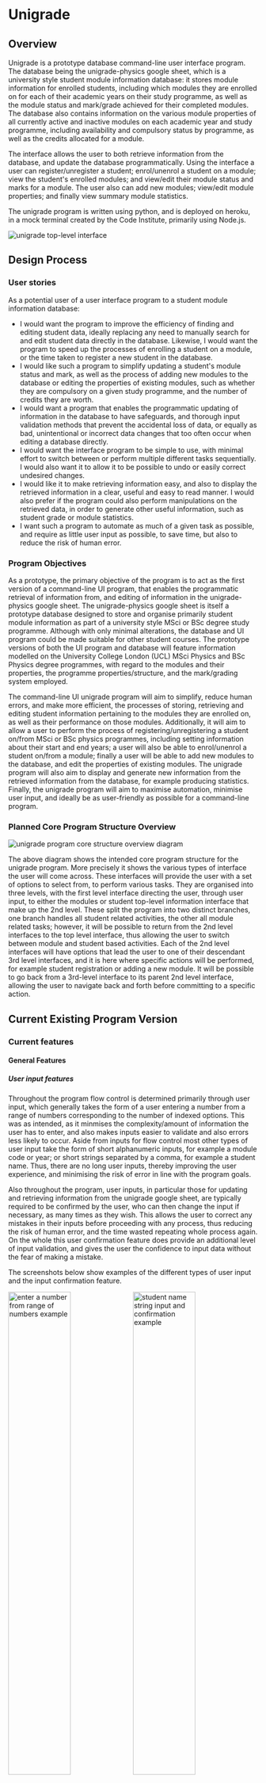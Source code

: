 # Unigrade

## Overview
Unigrade is a prototype database command-line user interface program. The database being the unigrade-physics google
sheet, which is a university style student module information database: it stores module information for enrolled
students, including which modules they are enrolled on for each of their academic years on their study programme,
as well as the module status and mark/grade achieved for their completed modules. The database also contains
information on the various module properties of all currently active and inactive modules on each academic
year and study programme, including availability and compulsory status by programme, as well as the credits allocated for a module.

The interface allows the user to both retrieve information from the database, and update the database
programmatically. Using the interface a user can register/unregister a student; enrol/unenrol a student on a module;
view the student's enrolled modules; and view/edit their module status and marks for a module. The user also can add
new modules; view/edit module properties; and finally view summary module statistics.

The unigrade program is written using python, and is deployed on heroku, in a mock terminal created by the
Code Institute, primarily using Node.js.

![unigrade top-level interface](docs/screenshots/unigrade_top_level_interface.png)

## Design Process

### User stories
As a potential user of a user interface program to a student module information database:
- I would want the program to improve the efficiency of finding and editing student data, ideally replacing any need to manually search for and edit student data directly in the database. Likewise, I would want the program to speed up the processes of enrolling a student on a module, or the time taken to register a new student in the database.
- I would like such a program to simplify updating a student's module status and mark, as well as the process of adding new modules to the database or editing the properties of existing modules, such as whether they are compulsory on a given study programme, and the number of credits they are worth.
- I would want a program that enables the programmatic updating of information in the database to have safeguards, and thorough input validation methods that prevent the accidental loss of data, or equally as bad, unintentional or incorrect data changes that too often occur when editing a database directly.
- I would want the interface program to be simple to use, with minimal effort to switch between or perform multiple different tasks sequentially. I would also want it to
allow it to be possible to undo or easily correct undesired changes.
- I would like it to make retrieving information easy, and also to display the retrieved information in a clear, useful and easy to read manner. I would also prefer if
the program could also perform manipulations on the retrieved data, in order to generate other useful information, such as student grade or module statistics.
- I want such a program to automate as much of a given task as possible, and require as little user input as possible, to save time, but also to reduce the risk of
human error.

### Program Objectives
As a prototype, the primary objective of the program is to act as the first version of a command-line UI program, that enables the programmatic retrieval of information from,
and editing of information in the unigrade-physics google sheet. The unigrade-physics google sheet is itself a prototype database designed to store and organise primarily student module information as part of a university style MSci or BSc degree study programme. Although with only minimal alterations, the database and UI program could be made suitable for other student courses. The prototype versions of both the UI program and database will feature information modelled on the University College London (UCL) MSci Physics and
BSc Physics degree programmes, with regard to the modules and their properties, the programme properties/structure, and the mark/grading system employed.

The command-line UI unigrade program will aim to simplify, reduce human errors, and make more efficient, the processes of storing, retrieving and editing student information pertaining to the modules they are enrolled on, as well as their performance on those modules. Additionally, it will aim to allow a user to perform the process of
registering/unregistering a student on/from MSci or BSc physics programmes, including setting information about their start and end years; a user will also be able to enrol/unenrol a student on/from a module; finally a user will be able to add new modules to the database, and edit the properties of existing modules. The unigrade program will also aim to display and generate new information from the retrieved information from the database, for example producing statistics. Finally, the unigrade program will aim to
maximise automation, minimise user input, and ideally be as user-friendly as possible for a command-line program.

### Planned Core Program Structure Overview
![unigrade program core structure overview diagram](docs/flowcharts/unigrade_core_structure_overview.png)

The above diagram shows the intended core program structure for the unigrade program. More precisely it shows the various types of interface the user will come across.
These interfaces will provide the user with a set of options to select from, to perform various tasks. They are organised into three levels, with the first level interface
directing the user, through user input, to either the modules or student top-level information interface that make up the 2nd level. These split the program into two distinct
branches, one branch handles all student related activities, the other all module related tasks; however, it will be possible to return from the 2nd level interfaces to the top
level interface, thus allowing the user to switch between module and student based activities. Each of the 2nd level interfaces will have options that lead the user to
one of their descendant 3rd level interfaces, and it is here where specific actions will be performed, for example student registration or adding a new module. It will be possible to go back from a 3rd-level interface to its parent 2nd level interface, allowing the user to navigate back and forth before committing to
a specific action.

## Current Existing Program Version

### Current features

#### General Features

##### User input features

Throughout the program flow control is determined primarily through user input, which generally takes the form of a user entering a number from a range of numbers
corresponding to the number of indexed options. This was as intended, as it minmises the complexity/amount of information the user has to enter, and also makes
inputs easier to validate and also errors less likely to occur. Aside from inputs for flow control most other types of user input take the form of short alphanumeric inputs,
for example a module code or year; or short strings separated by a comma, for example a student name. Thus, there are no long user inputs, thereby improving the user experience,
and minimising the risk of error in line with the program goals.

Also throughout the program, user inputs, in particular those for updating and retrieving information from the unigrade google sheet, are typically required to be confirmed by the user, who can then change the input if necessary, as many times as they wish. This allows the user to correct any mistakes in their inputs before proceeding with any process, thus reducing the risk of human error, and the time wasted repeating whole process again. On the whole this user confirmation feature does provide an additional level
of input validation, and gives the user the confidence to input data without the fear of making a mistake.

The screenshots below show examples of the different types of user input and the input confirmation feature.

<img src="docs/screenshots/user_input3.png" alt="enter a number from range of numbers example" width=50%% height=50%><img src="docs/screenshots/user_input1.png" alt="student name string input and confirmation example" width=50%% height=50%>
<img src="docs/screenshots/user_input2.png" alt="module code alphanumeric input and confirmation example" width=50%% height=50%>

##### User feedback and terminal display features
User feedback is provided regularly to the user during any process and after most inputs, for example indicating to the user the success or failure of a process, the reason why an input is invalid, or 'loading...' type messages during a period of inactivity. In addition a user is often provided with reasons why a process cannot be performed,
as well any constraints that exist on editing information. Finally the user for certain processes is given usage guidance on the intended purpose behind performing a process, and
how and when it should be used. The screenshots below show examples of the mentioned user feedback features.

<img src="docs/screenshots/user_feedback_success.png" alt=" process successful example" width=50%% height=50%><img src="docs/screenshots/user_feedback_reason_invalid.png" alt="invalid input explanation example" width=50%% height=50%>

<img src="docs/screenshots/user_feedback_loading.png" alt=" loading feedback example" width=50%% height=50%><img src="docs/screenshots/user_feedback_usage_msg.png" alt=" usage feedback example" width=50%% height=50%>

<img src="docs/screenshots/user_feedback_not_possible_reason.png" alt="feedback why a process is not possible example" width=50%% height=50%>

With regard to how content is displayed to the terminal, outputs are often time separated, appearing successively rather than all at once, thereby making it easier for the user 
to track and read, particularly when printed information causes scrolling of the terminal. To further aid a user in reading printed information, particularly if the process is to
retrieve and view student or module information, the user can choose when to proceed through 'enter any key to continue' inputs. Finally to optimise the readability and clarity
of displayed information in the terminal, titled lists and tables have been employed where possible. The screenshots below show examples of the terminal display features.

<img src="docs/screenshots/terminal_display_list.png" alt=" an example of using lists in displaying information in the terminal" width=50%% height=50%><img src="docs/screenshots/terminal_display_table.png" alt="an example of using tables for displaying information in the terminal" width=50%% height=50%>

##### Flow control/Program navigation features
At the start of every interface and all processes the user is asked to confirm they wish to proceed. If they select no, they are then given options to return to a higher level interface, as well as to exit the program. Additionally in many activities the user has options to switch between closely related actvities, particulary when they cannot perform
the activity they desire, or if other things must be done first; for example if in trying to view/edit student information for a module, the user is informed the student is not registered in the database, they are provided the option of registering the student. 
Screenshots demonstrating examples of program navigation features:

<img src="docs/screenshots/program_nav_switch_activity.png" alt=" an example of a user being given an option to switch activity" width=50%% height=50%><img src="docs/screenshots/program_nav_want_to_continue.png" alt="an example of prompting the user to continue or go back, with options" width=50%% height=50%>

#### Main Interface Features
The program top-level interface is the first interface the user sees, it contains the unigrade logo, and three numerically indexed options for the user. The 3rd option allows the user to exit the program, the other two allow the user to specify which branch of the program is of interest, namely whether they want to perform a modules or student information related activity. A screenshot of the top-level interface can be seen below the overview section.

Having selected a branch of the program, the user either sees the student top-level information interface or the module interface, both clearly designated with the ASCII titles.
Both interfaces then display a list of indexed options to the user to direct them to one of the 3rd level interfaces, where specific activities can be selected by the user. As mentioned in the program navigation section, it is possible to navigate back and forth between parent and descendant interfaces, and sometimes between same level interfaces.
Below are screenshots of both 2nd level interfaces:

<img src="docs/screenshots/modules_interface.png" alt=" the modules information interface" width=50%% height=50%><img src="docs/screenshots/student_info_top_level_interface.png" alt="the student information top-level interface" width=50%% height=50%>

#### Program activities

##### Student Registration
The user must enter the student name or ID of the student they wish to register or unregister from the unigrade-physics google sheet database.
Feedback is then provided indicating to the user whether the student is currently registered or not in the database. The user is then provided with
options to register or unregister the student. Choosing to register an already registered student, triggers feedback to the user that the user is already registered,
and then options are given to go back or unregister the student instead; the same happens when trying to unregister a student
who is not registered.

<img src="docs/screenshots/student_registration_interface.png" alt=" the student registration interface" width=50%% height=50%><img src="docs/screenshots/register_student_already_registered.png" alt=" user feedback and options when trying to register already registered student" width=50%% height=50%>

When selecting to register a student not yet registered, the user must input the unique student ID of the student if the name was entered previously, or the
student name if the ID was entered before. If a user enters an ID or name belonging to another student in the database, they are given feedback and given options to reenter the correct ID/name or abort the registration. If instead the user has provided valid unique identifiers, they must then enter the study programme, and student start year, where the start year is validated to ensure it has not yet passed. The end year for the student is then automatically set and displayed to the terminal as well as confirmation that the student is now registered. A table with the newly registered student details is then printed to the terminal. Finally the user is informed that the student is being checked to ensure they are enrolled on the compulsory modules for their current academic year. This feature enrols the student on any compulsory modules automatically if necessary, thus allowing the user to focus only on enrolling the student on their optional modules, when appropriate. The user when ready is then returned to the student information top-level interface. The screenshots below show a variation of the key steps involved in registering a student.

<img src="docs/screenshots/register_student1.png" alt=" register studet step 1" width=50%% height=50%><img src="docs/screenshots/register_student2.png" alt=" register studet step 2" width=50%% height=50%>

When selecting to unregister a registered student, the student data is deleted from the unigrade google sheet, and the user then given feedback confirming that the student has
been successfully unregistered. The user when ready is then returned to the student information top-level interface.

<img src="docs/screenshots/unregister_student.png" alt=" unregister student process screenshot" width=50%% height=50%>
